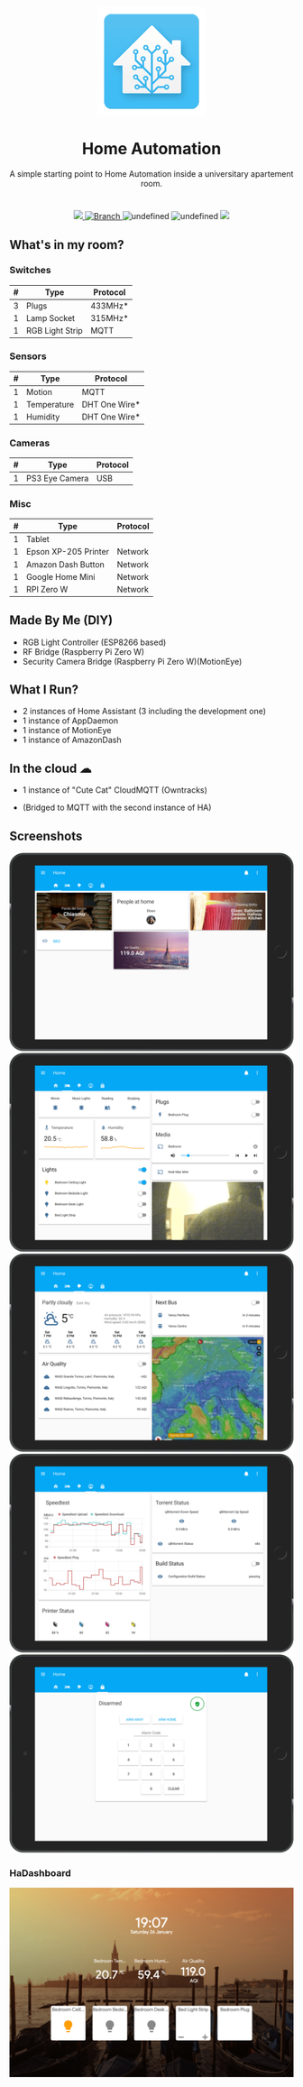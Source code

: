 <p align=center>
  <img src="assets/haicon.png"/>
  <h1 align=center>Home Automation</h1>
  <p align=center>A simple starting point to Home Automation inside a universitary apartement room.</p>
</p>
<h1></h1>
<p align=center>
  <a href="https://travis-ci.org/eliseomartelli/HomeAutomation-Config">
    <img src="https://travis-ci.org/eliseomartelli/HomeAutomation-Config.svg?branch=master"/>
  </a>
  <a href="https://github.com/eliseomartelli/HomeAutomation-Config/tree/master">
    <img src="https://img.shields.io/badge/Branch-master-green.svg?longCache=true"
        alt="Branch">
  </a>
  <img alt="undefined" src="https://img.shields.io/github/last-commit/eliseomartelli/HomeAutomation-Config.svg">
  <img alt="undefined" src="https://img.shields.io/github/license/eliseomartelli/HomeAutomation-Config.svg">
  <img src="https://img.shields.io/badge/haversion-0.86.4-blue.svg">
</p>

## What's in my room?
### Switches
| # | Type | Protocol |
|---|---|---|
| 3 | Plugs | 433MHz* |
| 1 | Lamp Socket | 315MHz* |
| 1 | RGB Light Strip | MQTT |

### Sensors
| # | Type | Protocol |
|---|---|---|
| 1 | Motion | MQTT |
| 1 | Temperature | DHT One Wire* |
| 1 | Humidity | DHT One Wire* |

### Cameras 
| # | Type | Protocol |
|---|---|---|
| 1 | PS3 Eye Camera | USB |

### Misc
| # | Type | Protocol |
|---|---|---|
| 1 | Tablet | |
| 1 | Epson XP-205 Printer | Network |
| 1 | Amazon Dash Button | Network |
| 1 | Google Home Mini | Network | 
| 1 | RPI Zero W | Network | 

## Made By Me (DIY)
- RGB Light Controller (ESP8266 based)
- RF Bridge (Raspberry Pi Zero W)
- Security Camera Bridge (Raspberry Pi Zero W)(MotionEye)

## What I Run?
- 2 instances of Home Assistant (3 including the development one)
- 1 instance of AppDaemon
- 1 instance of MotionEye
- 1 instance of AmazonDash

## In the cloud ☁
- 1 instance of "Cute Cat" CloudMQTT (Owntracks)

* (Bridged to MQTT with the second instance of HA)

## Screenshots 
![](assets/ha1-min.png)
![](assets/ha2-min.png)
![](assets/ha3-min.png)
![](assets/ha4-min.png)
![](assets/ha5-min.png)

### HaDashboard  

![](assets/hadashboard-min.png)
